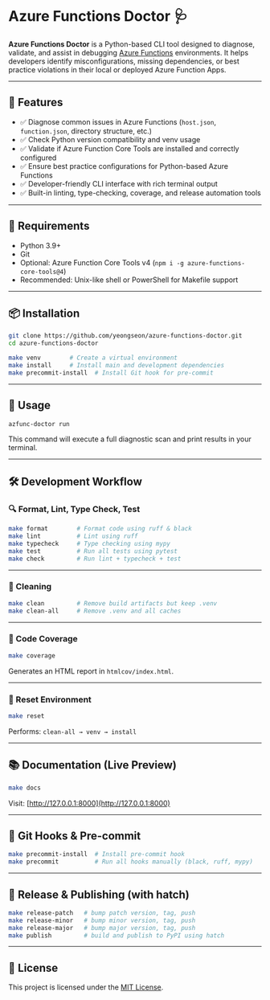 # Azure Functions Doctor 🩺

**Azure Functions Doctor** is a Python-based CLI tool designed to diagnose, validate, and assist in debugging [Azure Functions](https://learn.microsoft.com/en-us/azure/azure-functions/) environments. It helps developers identify misconfigurations, missing dependencies, or best practice violations in their local or deployed Azure Function Apps.

---

## 🚀 Features

- ✅ Diagnose common issues in Azure Functions (`host.json`, `function.json`, directory structure, etc.)
- ✅ Check Python version compatibility and venv usage
- ✅ Validate if Azure Function Core Tools are installed and correctly configured
- ✅ Ensure best practice configurations for Python-based Azure Functions
- ✅ Developer-friendly CLI interface with rich terminal output
- ✅ Built-in linting, type-checking, coverage, and release automation tools

---

## 🧰 Requirements

- Python 3.9+
- Git
- Optional: Azure Function Core Tools v4 (`npm i -g azure-functions-core-tools@4`)
- Recommended: Unix-like shell or PowerShell for Makefile support

---

## 📦 Installation

```bash
git clone https://github.com/yeongseon/azure-functions-doctor.git
cd azure-functions-doctor

make venv        # Create a virtual environment
make install     # Install main and development dependencies
make precommit-install  # Install Git hook for pre-commit
```

---

## 🧪 Usage

```bash
azfunc-doctor run
```

This command will execute a full diagnostic scan and print results in your terminal.

---

## 🛠 Development Workflow

### 🔍 Format, Lint, Type Check, Test

```bash
make format        # Format code using ruff & black
make lint          # Lint using ruff
make typecheck     # Type checking using mypy
make test          # Run all tests using pytest
make check         # Run lint + typecheck + test
```

---

### 🧼 Cleaning

```bash
make clean         # Remove build artifacts but keep .venv
make clean-all     # Remove .venv and all caches
```

---

### 🧪 Code Coverage

```bash
make coverage
```

Generates an HTML report in `htmlcov/index.html`.

---

### 🔁 Reset Environment

```bash
make reset
```

Performs: `clean-all → venv → install`

---

## 📚 Documentation (Live Preview)

```bash
make docs
```

Visit: [http://127.0.0.1:8000](http://127.0.0.1:8000)

---

## 🧹 Git Hooks & Pre-commit

```bash
make precommit-install  # Install pre-commit hook
make precommit          # Run all hooks manually (black, ruff, mypy)
```

---

## 🚀 Release & Publishing (with hatch)

```bash
make release-patch   # bump patch version, tag, push
make release-minor   # bump minor version, tag, push
make release-major   # bump major version, tag, push
make publish         # build and publish to PyPI using hatch
```

---

## 📄 License

This project is licensed under the [MIT License](LICENSE).